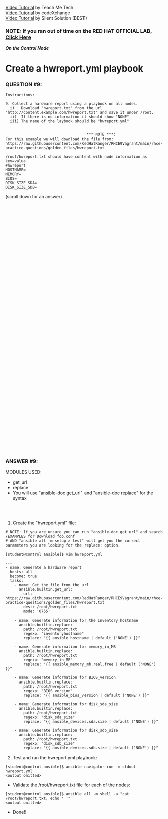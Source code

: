 <a href="https://www.youtube.com/watch?v=7-hhX6rcuvY&list=PLYB6dfdhWDePZf4fd4YgGGtSX_vHKv5vz&index=12">Video Tutorial</a> by Teach Me Tech \
<a href="https://www.youtube.com/watch?v=m5KhsZonGBY&list=PLL_setXLS0tiYMipvQI4oUGkJwhOhn42J&index=9">Video Tutorial</a> by codeXchange \
<a href="https://www.youtube.com/watch?v=8gOgJbQ29Bc">Video Tutorial</a> by Silent Solution (BEST)

### NOTE: If you ran out of time on the RED HAT OFFICIAL LAB, [Click Here](#Catch-Up) 

***On the Control Node***

# Create a hwreport.yml playbook
### QUESTION #9:
```
Instructions:

9. Collect a hardware report using a playbook on all nodes.
  i)   Download "hwreport.txt" from the url "http://content.example.com/hwreport.txt" and save it under /root.
  ii)  If there is no information it should show "NONE"
  iii) The name of the laybook should be "hwreport.yml"


                                    *** NOTE ***:
For this example we will download the file from:
https://raw.githubusercontent.com/RedHatRanger/RHCE9Vagrant/main/rhce-practice-questions/golden_files/hwreport.txt

/root/hwreport.txt should have content with node information as key=value
#hwreport
HOSTNAME=
MEMORY=
BIOS=
DISK_SIZE_SDA=
DISK_SIZE_SDB=
```

(scroll down for an answer)
<br/><br/><br/><br/><br/><br/><br/><br/><br/><br/><br/><br/><br/><br/><br/><br/><br/><br/><br/><br/><br/><br/><br/><br/>
<br/><br/><br/><br/><br/><br/><br/><br/><br/><br/><br/><br/><br/><br/><br/><br/><br/><br/><br/><br/><br/><br/><br/><br/>

### ANSWER #9:
MODULES USED:
- get_url
- replace
- You will use "ansible-doc get_url" and "ansible-doc replace" for the syntax

</br></br>

1) Create the "hwreport.yml" file:
```
# NOTE: If you are unsure you can run "ansible-doc get_url" and search /EXAMPLES for Download foo.conf
# AND "ansible all -m setup > test" will get you the correct parameters you are looking for the replace: option.

[student@control ansible]$ vim hwreport.yml

---
- name: Generate a hardware report
  hosts: all
  become: true
  tasks:
    - name: Get the file from the url
      ansible.builtin.get_url:
        url: https://raw.githubusercontent.com/RedHatRanger/RHCE9Vagrant/main/rhce-practice-questions/golden_files/hwreport.txt
        dest: /root/hwreport.txt
        mode: '0755'

    - name: Generate information for the Inventory hostname
      ansible.builtin.replace:
        path: /root/hwreport.txt
        regexp: "inventoryhostname"
        replace: "{{ ansible_hostname | default ('NONE') }}"

    - name: Generate information for memory_in_MB
      ansible.builtin.replace:
        path: /root/hwreport.txt
        regexp: "memory_in_MB"
        replace: "{{ ansible_memory_mb.real.free | default ('NONE') }}"

    - name: Generate information for BIOS_version
      ansible.builtin.replace:
        path: /root/hwreport.txt
        regexp: "BIOS_version"
        replace: "{{ ansible_bios_version | default ('NONE') }}"

    - name: Generate information for disk_sda_size
      ansible.builtin.replace:
        path: /root/hwreport.txt
        regexp: "disk_sda_size"
        replace: "{{ ansible_devices.sda.size | default ('NONE') }}"

    - name: Generate information for disk_sdb_size
      ansible.builtin.replace:
        path: /root/hwreport.txt
        regexp: "disk_sdb_size"
        replace: "{{ ansible_devices.sdb.size | default ('NONE') }}"
```

2) Test and run the hwreport.yml playbook:
```
[student@control ansible]$ ansible-navigator run -m stdout hwreport.yml
﻿<output omitted>
```

* Validate the /root/hwreport.txt file for each of the nodes:
```
[student@control ansible]$ ansible all -m shell -a "cat /root/hwreport.txt; echo ' '"
<output omitted>
```

* Done!!
